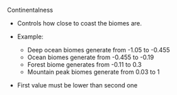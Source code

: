 Continentalness


* Controls how close to coast the biomes are.</li>


* Example: 
        
  * Deep ocean biomes generate from -1.05 to -0.455
  * Ocean biomes generate from -0.455 to -0.19
  * Forest biome generates from -0.11 to 0.3
  * Mountain peak biomes generate from 0.03 to 1


* First value must be lower than second one